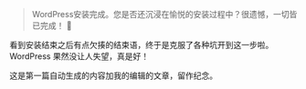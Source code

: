 > WordPress安装完成。您是否还沉浸在愉悦的安装过程中？很遗憾，一切皆已完成！ 🙂

看到安装结束之后有点欠揍的结束语，终于是克服了各种坑开到这一步啦。WordPress 果然没让人失望，真是好！

这是第一篇自动生成的内容加我的编辑的文章，留作纪念。
